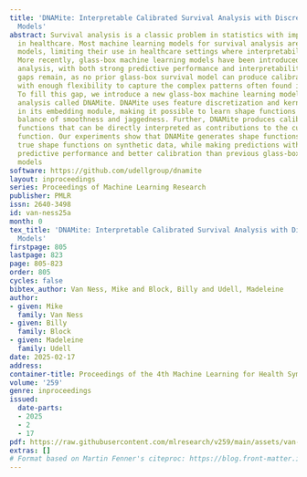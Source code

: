 ```yaml
---
title: 'DNAMite: Interpretable Calibrated Survival Analysis with Discretized Additive
  Models'
abstract: Survival analysis is a classic problem in statistics with important applications
  in healthcare. Most machine learning models for survival analysis are black-box
  models, limiting their use in healthcare settings where interpretability is paramount.
  More recently, glass-box machine learning models have been introduced for survival
  analysis, with both strong predictive performance and interpretability. Still, several
  gaps remain, as no prior glass-box survival model can produce calibrated shape functions
  with enough flexibility to capture the complex patterns often found in real data.
  To fill this gap, we introduce a new glass-box machine learning model for survival
  analysis called DNAMite. DNAMite uses feature discretization and kernel smoothing
  in its embedding module, making it possible to learn shape functions with a flexible
  balance of smoothness and jaggedness. Further, DNAMite produces calibrated shape
  functions that can be directly interpreted as contributions to the cumulative incidence
  function. Our experiments show that DNAMite generates shape functions closer to
  true shape functions on synthetic data, while making predictions with comparable
  predictive performance and better calibration than previous glass-box and black-box
  models
software: https://github.com/udellgroup/dnamite
layout: inproceedings
series: Proceedings of Machine Learning Research
publisher: PMLR
issn: 2640-3498
id: van-ness25a
month: 0
tex_title: 'DNAMite: Interpretable Calibrated Survival Analysis with Discretized Additive
  Models'
firstpage: 805
lastpage: 823
page: 805-823
order: 805
cycles: false
bibtex_author: Van Ness, Mike and Block, Billy and Udell, Madeleine
author:
- given: Mike
  family: Van Ness
- given: Billy
  family: Block
- given: Madeleine
  family: Udell
date: 2025-02-17
address:
container-title: Proceedings of the 4th Machine Learning for Health Symposium
volume: '259'
genre: inproceedings
issued:
  date-parts:
  - 2025
  - 2
  - 17
pdf: https://raw.githubusercontent.com/mlresearch/v259/main/assets/van-ness25a/van-ness25a.pdf
extras: []
# Format based on Martin Fenner's citeproc: https://blog.front-matter.io/posts/citeproc-yaml-for-bibliographies/
---
```

